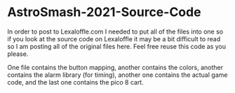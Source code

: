 # AstroSmash-2021-Source-Code
In order to post to Lexaloffle.com I needed to put all of the files into one so if you look at the source code on Lexaloffle it may be a bit difficult to read so I am posting all of the original files here. Feel free reuse this code as you please.

One file contains the button mapping, another contains the colors, another contains the alarm library (for timing), another one contains the actual game code, and the last one contains the pico 8 cart.
